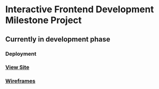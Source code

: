 # Interactive Frontend Development Milestone Project

## Currently in development phase

### Deployment

### [View Site](https://elh0.github.io/Interactive-Frontend-Development-Milestone-Project/)

### [Wireframes](https://www.figma.com/file/019CbRh9rL3j3STQzXtMKjHj/Interactive-frontend-Memory-game-wireframes?node-id=0%3A1)
